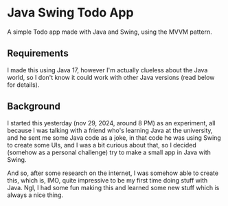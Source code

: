 # Java Swing Todo App

A simple Todo app made with Java and Swing, using the MVVM pattern.

## Requirements

I made this using Java 17, however I'm actually clueless about the Java world, so I don't know it could work with other Java versions (read below for details).

## Background

I started this yesterday (nov 29, 2024, around 8 PM) as an experiment, all because I was talking with a friend who's learning Java at the university, and he sent me some Java code as a joke, in that code he was using Swing to create some UIs, and I was a bit curious about that, so I decided (somehow as a personal challenge) try to make a small app in Java with Swing.

And so, after some research on the internet, I was somehow able to create this, which is, IMO, quite impressive to be my first time doing stuff with Java. Ngl, I had some fun making this and learned some new stuff which is always a nice thing. 
